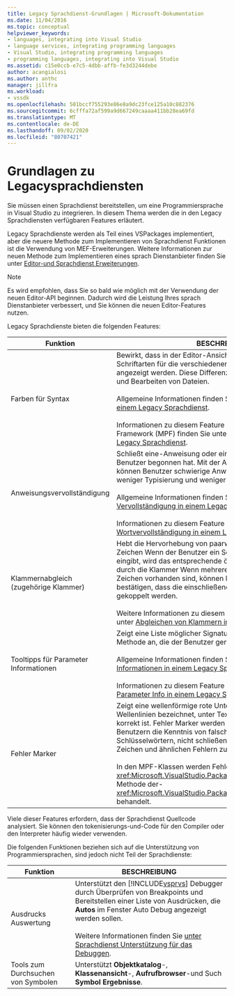 ```yaml
---
title: Legacy Sprachdienst-Grundlagen | Microsoft-Dokumentation
ms.date: 11/04/2016
ms.topic: conceptual
helpviewer_keywords:
- languages, integrating into Visual Studio
- language services, integrating programming languages
- Visual Studio, integrating programming languages
- programming languages, integrating into Visual Studio
ms.assetid: c15e0ccb-e7c5-4dbb-affb-fe3d3244debe
author: acangialosi
ms.author: anthc
manager: jillfra
ms.workload:
- vssdk
ms.openlocfilehash: 501bccf755293e86e8a9dc23fce125a10c882376
ms.sourcegitcommit: 6cfffa72af599a9d667249caaaa411bb28ea69fd
ms.translationtype: MT
ms.contentlocale: de-DE
ms.lasthandoff: 09/02/2020
ms.locfileid: "80707421"
---
```

# <a name="legacy-language-service-essentials"></a>Grundlagen zu Legacysprachdiensten
Sie müssen einen Sprachdienst bereitstellen, um eine Programmiersprache in Visual Studio zu integrieren. In diesem Thema werden die in den Legacy Sprachdiensten verfügbaren Features erläutert.

 Legacy Sprachdienste werden als Teil eines VSPackages implementiert, aber die neuere Methode zum Implementieren von Sprachdienst Funktionen ist die Verwendung von MEF-Erweiterungen. Weitere Informationen zur neuen Methode zum Implementieren eines sprach Dienstanbieter finden Sie unter [Editor-und Sprachdienst Erweiterungen](../../extensibility/editor-and-language-service-extensions.md).

> [!NOTE]
> Es wird empfohlen, dass Sie so bald wie möglich mit der Verwendung der neuen Editor-API beginnen. Dadurch wird die Leistung Ihres sprach Dienstanbieter verbessert, und Sie können die neuen Editor-Features nutzen.

 Legacy Sprachdienste bieten die folgenden Features:

|Funktion|BESCHREIBUNG|
|-------------|-----------------|
|Farben für Syntax|Bewirkt, dass in der Editor-Ansicht verschiedene Farben und Schriftarten für die verschiedenen Elemente einer Sprache angezeigt werden. Diese Differenzierung erleichtert das Lesen und Bearbeiten von Dateien.<br /><br /> Allgemeine Informationen finden Sie unter [Syntax Farbgebung in einem Legacy Sprachdienst](../../extensibility/internals/syntax-coloring-in-a-legacy-language-service.md).<br /><br /> Informationen zu diesem Feature im Managed Package Framework (MPF) finden Sie unter [Syntax Farbgebung in einem Legacy Sprachdienst](../../extensibility/internals/syntax-colorizing-in-a-legacy-language-service.md).|
|Anweisungsvervollständigung|Schließt eine-Anweisung oder ein-Schlüsselwort ab, mit der der Benutzer begonnen hat. Mit der Anweisungs Vervollständigung können Benutzer schwierige Anweisungen leichter eingeben, mit weniger Typisierung und weniger Fehler Chancen.<br /><br /> Allgemeine Informationen finden Sie unter [Anweisungs Vervollständigung in einem Legacy Sprachdienst](../../extensibility/internals/statement-completion-in-a-legacy-language-service.md).<br /><br /> Informationen zu diesem Feature im MPF finden Sie unter [Wortvervollständigung in einem Legacy Sprachdienst](../../extensibility/internals/word-completion-in-a-legacy-language-service.md).|
|Klammernabgleich (zugehörige Klammer)|Hebt die Hervorhebung von paarweise paarweise Verknüpfungs Zeichen Wenn der Benutzer ein Schließ Endes Zeichen, z. b. "}", eingibt, wird das entsprechende öffnende Zeichen, wie z. b. "{", durch die Klammer Wenn mehrere Ebenen von einschließenden Zeichen vorhanden sind, können Benutzer mit dieser Funktion bestätigen, dass die einschließenden Zeichen ordnungsgemäß gekoppelt werden.<br /><br /> Weitere Informationen zu diesem Feature im MPF finden Sie unter [Abgleichen von Klammern in einem Legacy Sprachdienst](../../extensibility/internals/brace-matching-in-a-legacy-language-service.md).|
|Tooltipps für Parameter Informationen|Zeigt eine Liste möglicher Signaturen für die überladene Methode an, die der Benutzer gerade eingibt.<br /><br /> Allgemeine Informationen finden Sie unter [Parameter Informationen in einem Legacy Sprachdienst](../../extensibility/internals/parameter-info-in-a-legacy-language-service1.md).<br /><br /> Informationen zu diesem Feature im MPF finden Sie unter [Parameter Info in einem Legacy Sprachdienst](../../extensibility/internals/parameter-info-in-a-legacy-language-service2.md).|
|Fehler Marker|Zeigt eine wellenförmige rote Unterstreichung, auch als Wellenlinien bezeichnet, unter Text an, der syntaktisch nicht korrekt ist. Fehler Marker werden normalerweise verwendet, um Benutzern die Kenntnis von falsch geschriebenen Schlüsselwörtern, nicht schließenden Klammern, ungültigen Zeichen und ähnlichen Fehlern zu ermöglichen.<br /><br /> In den MPF-Klassen werden Fehler Marker automatisch in der- <xref:Microsoft.VisualStudio.Package.AuthoringSink.AddError%2A> Methode der- <xref:Microsoft.VisualStudio.Package.AuthoringSink> Klasse behandelt.|

 Viele dieser Features erfordern, dass der Sprachdienst Quellcode analysiert. Sie können den tokenisierungs-und-Code für den Compiler oder den Interpreter häufig wieder verwenden.

 Die folgenden Funktionen beziehen sich auf die Unterstützung von Programmiersprachen, sind jedoch nicht Teil der Sprachdienste:

| Funktion | BESCHREIBUNG |
|-----------------------| - |
| Ausdrucks Auswertung | Unterstützt den [!INCLUDE[vsprvs](../../code-quality/includes/vsprvs_md.md)] Debugger durch Überprüfen von Breakpoints und Bereitstellen einer Liste von Ausdrücken, die **Autos** im Fenster Auto Debug angezeigt werden sollen.<br /><br /> Weitere Informationen finden Sie [unter Sprachdienst Unterstützung für das Debuggen](../../extensibility/internals/language-service-support-for-debugging.md). |
| Tools zum Durchsuchen von Symbolen | Unterstützt **Objektkatalog**-, **Klassenansicht**-, **Aufrufbrowser**-und Such **Symbol Ergebnisse**. |
